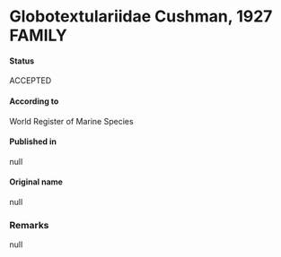 Globotextulariidae Cushman, 1927 FAMILY
=======

#### Status
ACCEPTED

#### According to
World Register of Marine Species

#### Published in
null

#### Original name
null

### Remarks
null